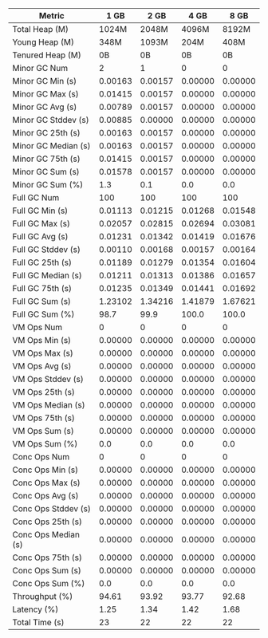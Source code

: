 | Metric | 1 GB | 2 GB | 4 GB | 8 GB |
|------|----|----|----|----|
| Total Heap (M) | 1024M | 2048M | 4096M | 8192M |
| Young Heap (M) | 348M | 1093M | 204M | 408M |
| Tenured Heap (M) | 0B | 0B | 0B | 0B |
| Minor GC Num | 2 | 1 | 0 | 0 |
| Minor GC Min (s) | 0.00163 | 0.00157 | 0.00000 | 0.00000 |
| Minor GC Max (s) | 0.01415 | 0.00157 | 0.00000 | 0.00000 |
| Minor GC Avg (s) | 0.00789 | 0.00157 | 0.00000 | 0.00000 |
| Minor GC Stddev (s) | 0.00885 | 0.00000 | 0.00000 | 0.00000 |
| Minor GC 25th (s) | 0.00163 | 0.00157 | 0.00000 | 0.00000 |
| Minor GC Median (s) | 0.00163 | 0.00157 | 0.00000 | 0.00000 |
| Minor GC 75th (s) | 0.01415 | 0.00157 | 0.00000 | 0.00000 |
| Minor GC Sum (s) | 0.01578 | 0.00157 | 0.00000 | 0.00000 |
| Minor GC Sum (%) | 1.3 | 0.1 | 0.0 | 0.0 |
| Full GC Num | 100 | 100 | 100 | 100 |
| Full GC Min (s) | 0.01113 | 0.01215 | 0.01268 | 0.01548 |
| Full GC Max (s) | 0.02057 | 0.02815 | 0.02694 | 0.03081 |
| Full GC Avg (s) | 0.01231 | 0.01342 | 0.01419 | 0.01676 |
| Full GC Stddev (s) | 0.00110 | 0.00168 | 0.00157 | 0.00164 |
| Full GC 25th (s) | 0.01189 | 0.01279 | 0.01354 | 0.01604 |
| Full GC Median (s) | 0.01211 | 0.01313 | 0.01386 | 0.01657 |
| Full GC 75th (s) | 0.01235 | 0.01349 | 0.01441 | 0.01692 |
| Full GC Sum (s) | 1.23102 | 1.34216 | 1.41879 | 1.67621 |
| Full GC Sum (%) | 98.7 | 99.9 | 100.0 | 100.0 |
| VM Ops Num | 0 | 0 | 0 | 0 |
| VM Ops Min (s) | 0.00000 | 0.00000 | 0.00000 | 0.00000 |
| VM Ops Max (s) | 0.00000 | 0.00000 | 0.00000 | 0.00000 |
| VM Ops Avg (s) | 0.00000 | 0.00000 | 0.00000 | 0.00000 |
| VM Ops Stddev (s) | 0.00000 | 0.00000 | 0.00000 | 0.00000 |
| VM Ops 25th (s) | 0.00000 | 0.00000 | 0.00000 | 0.00000 |
| VM Ops Median (s) | 0.00000 | 0.00000 | 0.00000 | 0.00000 |
| VM Ops 75th (s) | 0.00000 | 0.00000 | 0.00000 | 0.00000 |
| VM Ops Sum (s) | 0.00000 | 0.00000 | 0.00000 | 0.00000 |
| VM Ops Sum (%) | 0.0 | 0.0 | 0.0 | 0.0 |
| Conc Ops Num | 0 | 0 | 0 | 0 |
| Conc Ops Min (s) | 0.00000 | 0.00000 | 0.00000 | 0.00000 |
| Conc Ops Max (s) | 0.00000 | 0.00000 | 0.00000 | 0.00000 |
| Conc Ops Avg (s) | 0.00000 | 0.00000 | 0.00000 | 0.00000 |
| Conc Ops Stddev (s) | 0.00000 | 0.00000 | 0.00000 | 0.00000 |
| Conc Ops 25th (s) | 0.00000 | 0.00000 | 0.00000 | 0.00000 |
| Conc Ops Median (s) | 0.00000 | 0.00000 | 0.00000 | 0.00000 |
| Conc Ops 75th (s) | 0.00000 | 0.00000 | 0.00000 | 0.00000 |
| Conc Ops Sum (s) | 0.00000 | 0.00000 | 0.00000 | 0.00000 |
| Conc Ops Sum (%) | 0.0 | 0.0 | 0.0 | 0.0 |
| Throughput (%) | 94.61 | 93.92 | 93.77 | 92.68 |
| Latency (%) | 1.25 | 1.34 | 1.42 | 1.68 |
| Total Time (s) | 23 | 22 | 22 | 22 |
